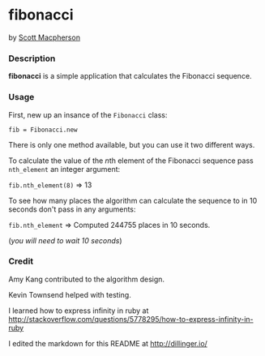 # fibonacci
by [Scott Macpherson](https://github.com/scottmacphersonmusic)
### Description
**fibonacci** is a simple application that calculates the Fibonacci sequence.
### Usage

First, new up an insance of the `Fibonacci` class:

`fib = Fibonacci.new`

There is only one method available, but you can use it two different ways.

To calculate the value of the *n*th element of the Fibonacci sequence pass `nth_element` an integer argument:

`fib.nth_element(8)` => 13

To see how many places the algorithm can calculate the sequence to in 10 seconds don't pass in any arguments:

`fib.nth_element` => Computed 244755 places in 10 seconds.

(*you will need to wait 10 seconds*)

### Credit
Amy Kang contributed to the algorithm design.

Kevin Townsend helped with testing.

I learned how to express infinity in ruby at  http://stackoverflow.com/questions/5778295/how-to-express-infinity-in-ruby

I edited the markdown for this README at http://dillinger.io/
